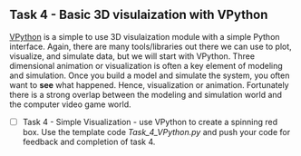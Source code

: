 ## Task 4 - Basic 3D visulaization with VPython

[VPython](https://vpython.org/) is a simple to use 3D visulaization module with a simple Python interface.  Again, there are many tools/libraries out there we can use to plot, visualize, and simulate data, but we will start with VPython.  Three dimensional animation or visualization is often a key element of modeling and simulation.  Once you build a model and simulate the system, you often want to **see** what happened.  Hence, visualization or animation.  Fortunately there is a strong overlap between the modeling and simulation world and the computer video game world.

- [ ] Task 4 - Simple Visualization - use VPython to create a spinning red box.  Use the template code *Task_4_VPython.py* and push your code for feedback and completion of task 4.
